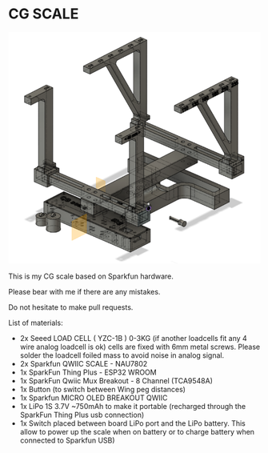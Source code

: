 # CG SCALE

![alt text](https://github.com/tkristner/CG_SCALE/blob/main/CG_scale_render.png?raw=true)

This is my CG scale based on Sparkfun hardware.

Please bear with me if there are any mistakes.

Do not hesitate to make pull requests.


List of materials:

- 2x Seeed LOAD CELL ( YZC-1B ) 0-3KG (if another loadcells fit any 4 wire analog loadcell is ok) cells are fixed with 6mm metal screws. Please solder the loadcell foiled mass to avoid noise in analog signal.
- 2x Sparkfun QWIIC SCALE - NAU7802
- 1x SparkFun Thing Plus - ESP32 WROOM
- 1x SparkFun Qwiic Mux Breakout - 8 Channel (TCA9548A)
- 1x Button (to switch between Wing peg distances)
- 1x Sparkfun MICRO OLED BREAKOUT QWIIC
- 1x LiPo 1S 3.7V ~750mAh to make it portable (recharged through the SparkFun Thing Plus usb connection)
- 1x Switch placed between board LiPo port and the LiPo battery. This allow to power up the scale when on battery or to charge battery when connected to Sparkfun USB)
